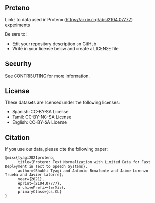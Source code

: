## Proteno


Links to data used in Proteno (https://arxiv.org/abs/2104.07777) experiments

Be sure to:

* Edit your repository description on GitHub
* Write in your license below and create a LICENSE file

## Security

See [CONTRIBUTING](CONTRIBUTING.md#security-issue-notifications) for more information.

## License

These datasets are licensed under the following licenses:
- Spanish: CC-BY-SA License
- Tamil: CC-BY-NC-SA License
- English: CC-BY-SA License

## Citation

If you use our data, please cite the following paper:

```
@misc{tyagi2021proteno,
      title={Proteno: Text Normalization with Limited Data for Fast Deployment in Text to Speech Systems}, 
      author={Shubhi Tyagi and Antonio Bonafonte and Jaime Lorenzo-Trueba and Javier Latorre},
      year={2021},
      eprint={2104.07777},
      archivePrefix={arXiv},
      primaryClass={cs.CL}
}
```
